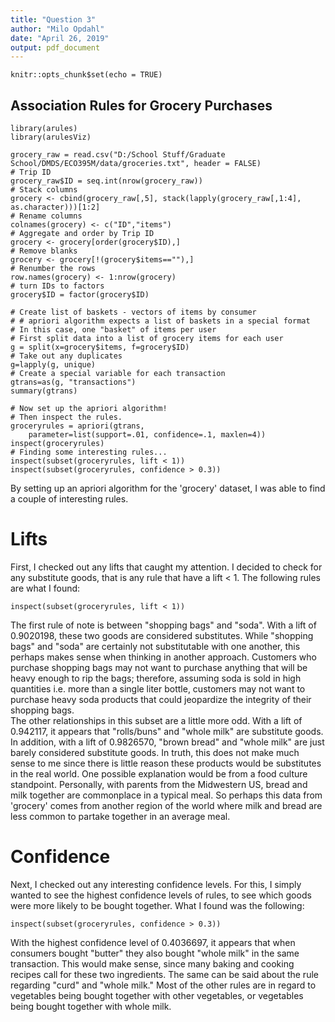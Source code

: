 ```yaml
---
title: "Question 3"
author: "Milo Opdahl"
date: "April 26, 2019"
output: pdf_document
---
```


```{r setup, include=FALSE}
knitr::opts_chunk$set(echo = TRUE)
```

## Association Rules for Grocery Purchases

```{r grocery, include=FALSE}
library(arules)
library(arulesViz)

grocery_raw = read.csv("D:/School Stuff/Graduate School/DMDS/ECO395M/data/groceries.txt", header = FALSE)
# Trip ID
grocery_raw$ID = seq.int(nrow(grocery_raw))
# Stack columns
grocery <- cbind(grocery_raw[,5], stack(lapply(grocery_raw[,1:4], as.character)))[1:2]
# Rename columns
colnames(grocery) <- c("ID","items")
# Aggregate and order by Trip ID
grocery <- grocery[order(grocery$ID),]
# Remove blanks
grocery <- grocery[!(grocery$items==""),]
# Renumber the rows
row.names(grocery) <- 1:nrow(grocery)
# turn IDs to factors 
grocery$ID = factor(grocery$ID)

# Create list of baskets - vectors of items by consumer
# # apriori algorithm expects a list of baskets in a special format
# In this case, one "basket" of items per user
# First split data into a list of grocery items for each user
g = split(x=grocery$items, f=grocery$ID)
# Take out any duplicates
g=lapply(g, unique)
# Create a special variable for each transaction
gtrans=as(g, "transactions")
summary(gtrans)

# Now set up the apriori algorithm!
# Then inspect the rules.
groceryrules = apriori(gtrans, 
	parameter=list(support=.01, confidence=.1, maxlen=4))
inspect(groceryrules)
# Finding some interesting rules...
inspect(subset(groceryrules, lift < 1))
inspect(subset(groceryrules, confidence > 0.3))
```

  By setting up an apriori algorithm for the 'grocery' dataset, I was able to find a couple of interesting rules.  

# Lifts

  First, I checked out any lifts that caught my attention. I decided to check for any substitute goods, that is any rule that have a lift < 1.  The following rules are what I found:

```{r groceryrules, echo=FALSE}
inspect(subset(groceryrules, lift < 1))
```

  The first rule of note is between "shopping bags" and "soda".  With a lift of 0.9020198, these two goods are considered substitutes.  While "shopping bags" and "soda" are certainly not substitutable with one another, this perhaps makes sense when thinking in another approach.  Customers who purchase shopping bags may not want to purchase anything that will be heavy enough to rip the bags; therefore, assuming soda is sold in high quantities i.e. more than a single liter bottle, customers may not want to purchase heavy soda products that could jeopardize the integrity of their shopping bags.  
  The other relationships in this subset are a little more odd.  With a lift of 0.942117, it appears that "rolls/buns" and "whole milk" are substitute goods.  In addition, with a lift of 0.9826570, "brown bread" and "whole milk" are just barely considered substitute goods.  In truth, this does not make much sense to me since there is little reason these products would be substitutes in the real world.  One possible explanation would be from a food culture standpoint.  Personally, with parents from the Midwestern US, bread and milk together are commonplace in a typical meal.  So perhaps this data from 'grocery' comes from another region of the world where milk and bread are less common to partake together in an average meal.

# Confidence

  Next, I checked out any interesting confidence levels.  For this, I simply wanted to see the highest confidence levels of rules, to see which goods were more likely to be bought together. What I found was the following:
  
```{r groceryrules2, echo=FALSE}
inspect(subset(groceryrules, confidence > 0.3))
```

  With the highest confidence level of 0.4036697, it appears that when consumers bought "butter" they also bought "whole milk" in the same transaction.  This would make sense, since many baking and cooking recipes call for these two ingredients.  The same can be said about the rule regarding "curd" and "whole milk."  Most of the other rules are in regard to vegetables being bought together with other vegetables, or vegetables being bought together with whole milk.
